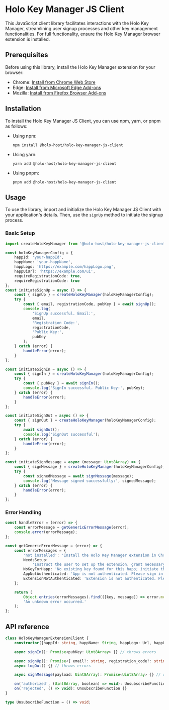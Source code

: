# Holo Key Manager JS Client

This JavaScript client library facilitates interactions with the Holo Key Manager, streamlining user signup processes and other key management functionalities. For full functionality, ensure the Holo Key Manager browser extension is installed.

## Prerequisites

Before using this library, install the Holo Key Manager extension for your browser:

- Chrome: [Install from Chrome Web Store](https://chrome.google.com/webstore/detail/holo-key-manager/eggfhkdnfdhdpmkfpihjjbnncgmhihce)
- Edge: [Install from Microsoft Edge Add-ons](https://microsoftedge.microsoft.com/addons/detail/jfecdgefjljjfcflgbhgfkbeofjenceh)
- Mozilla: [Install from Firefox Browser Add-ons](https://addons.mozilla.org/en-US/firefox/addon/holo-key-manager/)

## Installation

To install the Holo Key Manager JS Client, you can use npm, yarn, or pnpm as follows:

- Using npm:

  ```
  npm install @holo-host/holo-key-manager-js-client
  ```

- Using yarn:

  ```
  yarn add @holo-host/holo-key-manager-js-client
  ```

- Using pnpm:
  ```
  pnpm add @holo-host/holo-key-manager-js-client
  ```

## Usage

To use the library, import and initialize the Holo Key Manager JS Client with your application's details. Then, use the `signUp` method to initiate the signup process.

### Basic Setup

```typescript
import createHoloKeyManager from '@holo-host/holo-key-manager-js-client';

const holoKeyManagerConfig = {
	happId: 'your-happId',
	happName: 'your-happName',
	happLogo: 'https://example.com/happLogo.png',
	happUiUrl: 'https://example.com/ui',
	requireRegistrationCode: true,
	requireRegistrationCode: true
};
const initiateSignUp = async () => {
	const { signUp } = createHoloKeyManager(holoKeyManagerConfig);
	try {
		const { email, registrationCode, pubKey } = await signUp();
		console.log(
			'SignUp successful. Email:',
			email,
			'Registration Code:',
			registrationCode,
			'Public Key:',
			pubKey
		);
	} catch (error) {
		handleError(error);
	}
};

const initiateSignIn = async () => {
	const { signIn } = createHoloKeyManager(holoKeyManagerConfig);
	try {
		const { pubKey } = await signIn();
		console.log('SignIn successful. Public Key:', pubKey);
	} catch (error) {
		handleError(error);
	}
};

const initiateSignOut = async () => {
	const { signOut } = createHoloKeyManager(holoKeyManagerConfig);
	try {
		await signOut();
		console.log('SignOut successful');
	} catch (error) {
		handleError(error);
	}
};

const initiateSignMessage = async (message: Uint8Array) => {
	const { signMessage } = createHoloKeyManager(holoKeyManagerConfig);
	try {
		const signedMessage = await signMessage(message);
		console.log('Message signed successfully:', signedMessage);
	} catch (error) {
		handleError(error);
	}
};
```

### Error Handling

```typescript
const handleError = (error) => {
	const errorMessage = getGenericErrorMessage(error);
	console.error(errorMessage);
};

const getGenericErrorMessage = (error) => {
	const errorMessages = {
		'not installed': 'Install the Holo Key Manager extension in Chrome/Edge to proceed.',
		NeedsSetup:
			'Instruct the user to set up the extension, grant necessary permissions, and then reload the page.',
		NoKeyForHapp: 'No existing key found for this happ; initiate the signup flow.',
		AppNotAuthenticated: 'App is not authenticated. Please sign in.',
		ExtensionNotAuthenticated: 'Extension is not authenticated. Please sign in to extension.'
	};

	return (
		Object.entries(errorMessages).find(([key, message]) => error.message.includes(key))?.[1] ||
		'An unknown error occurred.'
	);
};
```

## API reference

```typescript
class HoloKeyManagerExtensionClient {
    constructor({happId: string, happName: String, happLogo: Url, happUiUrl: Url, requireRegistrationCode: boolean, requireEmail:boolean})

    async signIn(): Promise<pubKey: Uint8Array> {} // throws errors

    async signUp(): Promise<{ email?: string, registration_code?: string, pubkey: Uint8Array }> {} // returns Promise of email and registration code if required in constructor, throws errors
    async logOut() {} // throws errors

    async signMessage(payload: Uint8Array): Promise<Uint8Array> {} // returns Promise of signature, throws errors

    on('authorized', (Uint8Array, boolean) => void): UnsubscribeFunction {}
    on('rejected', () => void): UnsubscribeFunction {}
}

type UnsubscribeFunction = () => void;
```
